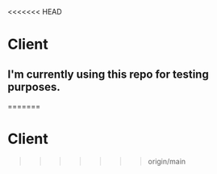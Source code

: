 <<<<<<< HEAD
# Client

## I'm currently using this repo for testing purposes.
=======
# Client
>>>>>>> origin/main
